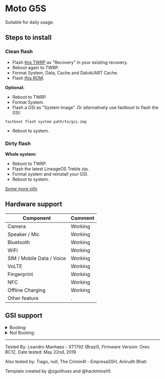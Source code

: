 # Moto G5S

Suitable for daily usage.

## Steps to install

### Clean flash
* Flash [this TWRP](https://forum.xda-developers.com/moto-g5s/development/recovery-unofficial-twrp-recovery-moto-t3916370) as "Recovery" in your existing recovery.
* Reboot again to TWRP.
* Format System, Data, Cache and Dalvik/ART Cache.
* Flash [this ROM](https://forum.xda-developers.com/moto-g5s/development/rom-lineageos-16-0-project-treble-t3932179).

**Optional:**
* Reboot to TWRP.
* Format System.
* Flash a GSI as "System Image". Or alternatively use fastboot to flash the GSI:
```
fastboot flash system path/to/gsi.img
```
* Reboot to system.

### Dirty flash

**Whole system:**
* Reboot to TWRP.
* Flash the latest LineageOS Treble zip.
* Format system and reinstall your GSI.
* Reboot to system.

<!--**Vendor & Boot Images only:**
* Download the latest vendor & boot images [here](https://drive.google.com/folderview?id=1xqfqD4sLJCf6LXsGNFqP-I34qOwPda00).
* Reboot to TWRP.
* Flash the images (Install > Install Image > select partition > select image).
* Reboot to system.-->

[Some more info](https://forum.xda-developers.com/moto-g5s/development/rom-lineageos-16-0-project-treble-t3932179)

## Hardware support

| Component                 |      Comment                                              |
|---------------------------|-----------------------------------------------------------|
| Camera                    | Working                                                   |
| Speaker / Mic             | Working                                                   |
| Bluetooth                 | Working                                                   |
| WiFi                      | Working                                                   |
| SIM / Mobile Data / Voice | Working                                                   |
| VoLTE                     | Working                                                   |
| Fingerprint               | Working                                                   |
| NFC                       | Working                                                   |
| Offline Charging          | Working                                                   |
| Other feature             |.       |

## GSI support

<details><summary>Booting:</summary>
<p>
```Syberia Project
Resurrection Remix
Android Open Source Illusion Project
Pixel Experience
ArrowOS
BlissROM
MIUI
Android Open Source Project
PixelDust
LegionOS
LLuviaOS
LiquidRemix
CarbonROM
Evolution X
NitrogenOS
OxygenOS
HydrogenOS
ZUI
ZenUI
Android 10 Beta 4```
</p>
</details>

<details><summary>Not Booting:</summary>
<p>
```OmniROM
Havoc-OS
LiquidRemix - Other developer
Nubia
RedMagic
Xperia
One UI - GSI is too big for /system```
</p>
</details>

---

Tested By: Leandro Manhaes - XT1792 (Brazil), Firmware Version: Oreo BC12, Date tested: May 22nd, 2019

Also tested by: Tiago, null, The Crimin4l - EmpresaSSH, Anirudh Bhati

Template created by @zguithues and @hackintosh5
